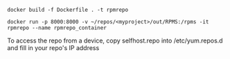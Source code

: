     docker build -f Dockerfile . -t rpmrepo

    docker run -p 8000:8000 -v ~/repos/<myproject>/out/RPMS:/rpms -it rpmrepo --name rpmrepo_container


To access the repo from a device, copy selfhost.repo into /etc/yum.repos.d and fill in your repo's IP address
